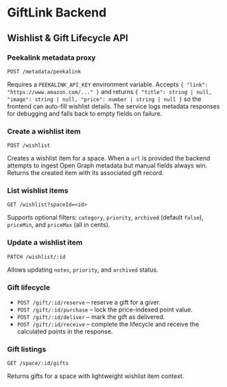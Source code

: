 # GiftLink Backend

## Wishlist & Gift Lifecycle API

### Peekalink metadata proxy
`POST /metadata/peekalink`

Requires a `PEEKALINK_API_KEY` environment variable. Accepts `{ "link": "https://www.amazon.com/..." }` and returns
`{ "title": string | null, "image": string | null, "price": number | string | null }` so the frontend can auto-fill wishlist
details. The service logs metadata responses for debugging and falls back to empty fields on failure.

### Create a wishlist item
`POST /wishlist`

Creates a wishlist item for a space. When a `url` is provided the backend attempts to ingest Open Graph metadata but manual fields always win. Returns the created item with its associated gift record.

### List wishlist items
`GET /wishlist?spaceId=<id>`

Supports optional filters: `category`, `priority`, `archived` (default `false`), `priceMin`, and `priceMax` (all in cents).

### Update a wishlist item
`PATCH /wishlist/:id`

Allows updating `notes`, `priority`, and `archived` status.

### Gift lifecycle

* `POST /gift/:id/reserve` – reserve a gift for a giver.
* `POST /gift/:id/purchase` – lock the price-indexed point value.
* `POST /gift/:id/deliver` – mark the gift as delivered.
* `POST /gift/:id/receive` – complete the lifecycle and receive the calculated points in the response.

### Gift listings
`GET /space/:id/gifts`

Returns gifts for a space with lightweight wishlist item context.

